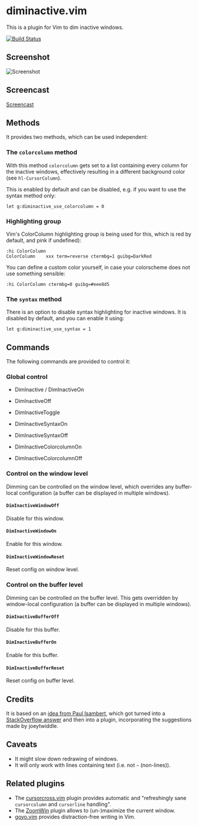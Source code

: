 # diminactive.vim

This is a plugin for Vim to dim inactive windows.

[![Build Status](https://travis-ci.org/blueyed/vim-diminactive.svg?branch=master)](https://travis-ci.org/blueyed/vim-diminactive)

## Screenshot

![Screenshot](screenshot.png)

## Screencast

[Screencast](https://asciinema.org/a/13855)

## Methods

It provides two methods, which can be used independent:

### The `colorcolumn` method

With this method `colorcolumn` gets set to a list containing every column for
the inactive windows, effectively resulting in a different background color
(see `hl-CursorColumn`).

This is enabled by default and can be disabled, e.g. if you want to use the
syntax method only:

    let g:diminactive_use_colorcolumn = 0

### Highlighting group

Vim's ColorColumn highlighting group is being used for this, which is red by
default, and pink if undefined):

    :hi ColorColumn
    ColorColumn    xxx term=reverse ctermbg=1 guibg=DarkRed

You can define a custom color yourself, in case your colorscheme does not use
something sensible:

    :hi ColorColumn ctermbg=0 guibg=#eee8d5

### The `syntax` method

There is an option to disable syntax highlighting for inactive windows. It is
disabled by default, and you can enable it using:

    let g:diminactive_use_syntax = 1

## Commands

The following commands are provided to control it:

### Global control
 - DimInactive / DimInactiveOn
 - DimInactiveOff
 - DimInactiveToggle

 - DimInactiveSyntaxOn
 - DimInactiveSyntaxOff

 - DimInactiveColorcolumnOn
 - DimInactiveColorcolumnOff

### Control on the window level
Dimming can be controlled on the window level, which overrides any buffer-local
configuration (a buffer can be displayed in multiple windows).

#### `DimInactiveWindowOff`
Disable for this window.

#### `DimInactiveWindowOn`
Enable for this window.

#### `DimInactiveWindowReset`
Reset config on window level.

### Control on the buffer level
Dimming can be controlled on the buffer level.
This gets overridden by window-local configuration (a buffer can be displayed
in multiple windows).

#### `DimInactiveBufferOff`
Disable for this buffer.

#### `DimInactiveBufferOn`
Enable for this buffer.

#### `DimInactiveBufferReset`
Reset config on buffer level.


## Credits

It is based on an [idea from Paul Isambert][1], which got turned into a
[StackOverflow answer][2] and then into a plugin, incorporating the
suggestions made by joeytwiddle.

## Caveats
* It might slow down redrawing of windows.
* It will only work with lines containing text (i.e. not `~` (non-lines)).

## Related plugins

* The [cursorcross.vim](https://github.com/mtth/cursorcross.vim) plugin
  provides automatic and "refreshingly sane `cursorcolumn` and `cursorline`
  handling".
* The [ZoomWin](http://drchip.org/astronaut/vim/index.html#ZOOMWIN) plugin
  allows to (un-)maximize the current window.
* [goyo.vim](https://github.com/junegunn/goyo.vim) provides distraction-free
  writing in Vim.

[1]: https://groups.google.com/d/msg/vim_use/IJU-Vk-QLJE/xz4hjPjCRBUJ
[2]: http://stackoverflow.com/a/12519572/15690
